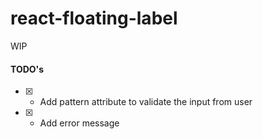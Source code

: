 # react-floating-label
WIP

#### TODO's

  - [x] - Add pattern attribute to validate the input from user

  - [x] - Add error message
